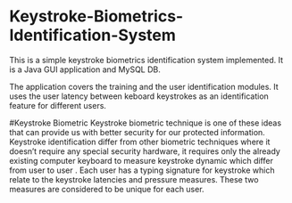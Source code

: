 # Keystroke-Biometrics-Identification-System
This is a simple keystroke biometrics identification system implemented. It is a Java GUI application and MySQL DB. 

The application covers the training and the user identification modules. It uses the user latency between keboard keystrokes as an identification feature for different users.

#Keystroke Biometric
Keystroke biometric technique is one of these ideas that can provide us with better security for our protected information. Keystroke identification differ from other biometric techniques where it doesn’t require any special security hardware, it requires only the already existing computer keyboard to measure keystroke dynamic which differ from user to user . Each user has a typing signature for keystroke which relate to the keystroke latencies and pressure measures. These two measures are considered to be unique for each user.

